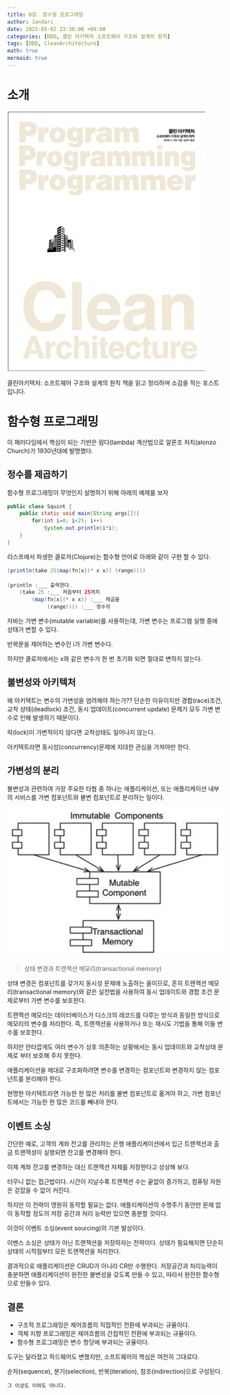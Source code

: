 ```yaml
---
title: 6장. 함수형 프로그래밍
author: Jandari
date: 2022-05-02 23:30:00 +09:00
categories: [DDD, 클린 아키텍처 소프트웨어 구조와 설계의 원칙]
tags: [DDD, CleanArchitecture]
math: true
mermaid: true
---
```


# 소개

![image](/assets/img/post/2022-05-02-PPPCleanArchitecture_ch6/1.jpg)

클린아키텍처: 소프트웨어 구조와 설계의 원칙 책을 읽고 정리하며 소감을 적는 포스트입니다.

# 함수형 프로그래밍

이 패러다임에서 핵심이 되는 기반은 람다(lambda) 계산법으로 알론조 처치(alonzo Church)가 1930년대에 발명했다.

## 정수를 제곱하기

함수형 프로그래밍이 무엇인지 설명하기 위해 아래의 예제를 보자

```java
public class Squint {
    public static void main(String args[]){
        for(int i=0; i<25; i++)
            System.out.println(i*i);
    }
}
```

리스프에서 파생한 클로저(Clojure)는 함수형 언어로 아래와 같이 구현 할 수 있다.

```java
(println(take 25(map(fn[x](* x x)) (range))))

(println :___ 출력한다.
    (take 25 :___ 처음부터 25까지
        (map(fn[x](* x x)) :___ 제곱을
             (range)))) :___ 정수의

```

자바는 가변 변수(mutable variable)를 사용하는데, 가변 변수는 프로그램 실행 중에 상태가 변할 수 있다.

반복문을 제어하는 변수인 i가 가변 변수다.

하지만 클로저에서는 x와 같은 변수가 한 번 초기화 되면 절대로 변하지 않는다.

## 불변성와 아키텍처

왜 아키텍트는 변수의 가변성을 염려해야 하는가?? 단순한 이유이지만 경합(race)조건, 교착 상태(deadlock) 조건, 동시 업데이트(concurrent update) 문제가 모두 가변 변수로 인해 발생하기 때문이다.

락(lock)이 가변적이지 않다면 교착상태도 일어나지 않는다.

아키텍트라면 동시성(concurrency)문제에 지대한 관심을 가져야만 한다.

## 가변성의 분리

불변성과 관련하여 가장 주요한 타협 중 하나는 애플리케이션, 또는 애플리케이션 내부의 서비스를 가변 컴포넌트와 불변 컴포넌트로 분리하는 일이다.

![image](/assets/img/post/2022-05-02-PPPCleanArchitecture_ch6/2.jpg)
> 상태 변경과 트랜잭션 메모리(transactional memory)

상태 변경은 컴포넌트를 갖가지 동시성 문제에 노출하는 꼴이므로, 흔히 트랜잭션 메모리(transactional memory)와 같은 실천법을 사용하여 동시 업데이트와 경합 조건 문제로부터 가변 변수를 보호한다.

트랜잭션 메모리는 데이터베이스가 디스크의 레코드를 다루는 방식과 동일한 방식으로 메모리의 변수를 처리한다. 즉, 트랜잭션을 사용하거나 또는 재시도 기법을 통해 이들 변수를 보호한다.

하지만 안타깝게도 여러 변수가 상호 의존하는 상황에서는 동시 업데이트와 교착상태 문제로 부터 보호해 주지 못한다.

애플리케이션을 제대로 구조화하려면 변수를 변경하는 컴포넌트와 변경하지 않는 컴포넌트를 분리해야 한다.

현명한 아키텍트라면 가능한 한 많은 처리를 불변 컴포넌트로 옮겨야 하고, 가변 컴포넌트에서는 가능한 한 많은 코드를 빼내야 한다.


## 이벤트 소싱

간단한 예로, 고객의 계좌 잔고를 관리하는 은행 애플리케이션에서 입근 트랜잭션과 출금 트랜잭셩이 실행되면 잔고를 변경해야 한다.

이제 계좌 잔고를 변경하는 대신 트랜잭션 자체를 저장한다고 상상해 보다.

터무니 없는 접근법이다. 시간이 지날수록 트랜잭션 수는 끝없이 증가하고, 컴퓨팅 자원은 걷잡을 수 없이 커진다.

하지만 이 전략이 영원히 동작할 필요는 없다. 애플리케이션의 수명주기 동안만 문제 없이 동작할 정도의 저장 공간과 처리 능력만 있으면 충분할 것이다.

이것이 이벤트 소싱(event sourcing)의 기본 발상이다.

이벤스 소싱은 상태가 아닌 트랜잭션을 저장하자는 전략이다. 상태가 필요해지면 단순히 상태의 시작점부터 모든 트랜잭션을 처리한다.

결과적으로 애플리케이션은 CRUD가 아니라 CR만 수행한다. 저장공간과 처리능력이 충분하면 애플리케이션이 완전한 불변성을 갖도록 만들 수 있고, 따라서 완전한 함수형으로 만들수 있다.

## 결론

* 구조적 프로그래밍은 제어흐름의 직접적인 전환에 부과되는 규율이다.
* 객체 지향 프로그래밍은 제어흐름의 간접적인 전환에 부과되는 규율이다.
* 함수형 프로그래밍은 변수 항당에 부과되는 규율이다.

도구는 달라졌고 하드웨어도 변했지만, 소프트웨어의 핵심은 여전히 그대로다.

순차(sequence), 분기(selection), 반복(iteration), 참조(indirection)으로 구성된다.

`그 이상도 이하도 아니다.`
